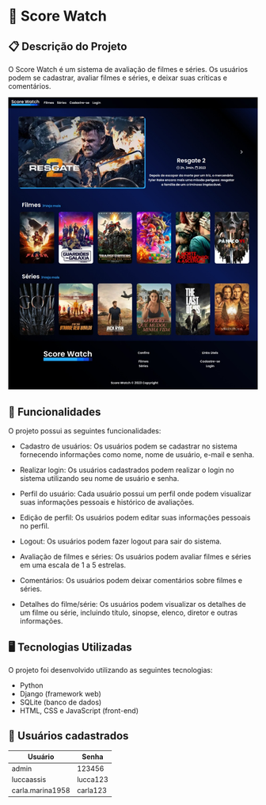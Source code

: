 # 🎥 Score Watch

## 📋 Descrição do Projeto

O Score Watch é um sistema de avaliação de filmes e séries. Os usuários podem se cadastrar, avaliar filmes e séries, e deixar suas críticas e comentários.

![captura](/score_watch_app/static/imgs/captura-home.jpeg)

## 🔧 Funcionalidades

O projeto possui as seguintes funcionalidades:

- Cadastro de usuários: Os usuários podem se cadastrar no sistema fornecendo informações como nome, nome de usuário, e-mail e senha.

- Realizar login: Os usuários cadastrados podem realizar o login no sistema utilizando seu nome de usuário e senha.

- Perfil do usuário: Cada usuário possui um perfil onde podem visualizar suas informações pessoais e histórico de avaliações.

- Edição de perfil: Os usuários podem editar suas informações pessoais no perfil.

- Logout: Os usuários podem fazer logout para sair do sistema.

- Avaliação de filmes e séries: Os usuários podem avaliar filmes e séries em uma escala de 1 a 5 estrelas.

- Comentários: Os usuários podem deixar comentários sobre filmes e séries.

- Detalhes do filme/série: Os usuários podem visualizar os detalhes de um filme ou série, incluindo título, sinopse, elenco, diretor e outras informações.

## 🖥️ Tecnologias Utilizadas

O projeto foi desenvolvido utilizando as seguintes tecnologias:

- Python
- Django (framework web)
- SQLite (banco de dados)
- HTML, CSS e JavaScript (front-end)

## 👥 Usuários cadastrados

| Usuário             | Senha       |
|---------------------|-------------|
| admin               | 123456      |
| luccaassis          | lucca123    |
| carla.marina1958    | carla123    |

